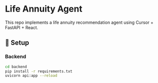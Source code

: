# Life Annuity Agent

This repo implements a life annuity recommendation agent using Cursor + FastAPI + React.

## 🚀 Setup

### Backend
```bash
cd backend
pip install -r requirements.txt
uvicorn api:app --reload
